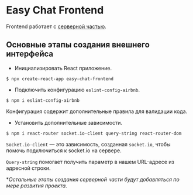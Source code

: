 # Easy Chat Frontend

Frontend работает с [серверной частью](https://github.com/mishkaleks/easy-chat-backend).

## Основные этапы создания внешнего интерфейса

- Инициализировать React приложение.

`$ npx create-react-app easy-chat-frontend`

- Подключить конфигурацию `eslint-config-airbnb`.

`$ npm i eslint-config-airbnb`

Конфигурация содержит дополнительные правила для валидации кода.

- Установить дополнительные зависимости.

`$ npm i react-router socket.io-client query-string react-router-dom`

`Socket.io-client` — это зависимость, созданная `socket.io`, чтобы помочь подключиться к socket.io на сервере.

`Query-string` помогает получить параметр в нашем URL-адресе из адресной строки.

**Остальные этапы создания серверной части будут добавляться по мере развития проекта*.
